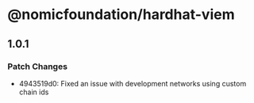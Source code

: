 # @nomicfoundation/hardhat-viem

## 1.0.1

### Patch Changes

- 4943519d0: Fixed an issue with development networks using custom chain ids
